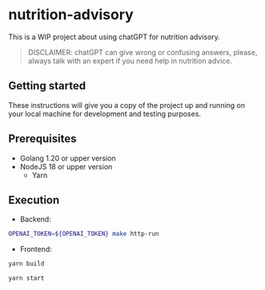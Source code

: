 # nutrition-advisory

This is a WIP project about using chatGPT for nutrition advisory.

> DISCLAIMER: chatGPT can give wrong or confusing answers, please, always talk with an expert if you need help in nutrition advice.

## Getting started

These instructions will give you a copy of the project up and running on your local machine for development and testing purposes.

## Prerequisites

- Golang 1.20 or upper version
- NodeJS 18 or upper version
  - Yarn

## Execution

- Backend:

```bash
OPENAI_TOKEN=${OPENAI_TOKEN} make http-run
```

- Frontend:

```bash
yarn build

yarn start 
```
